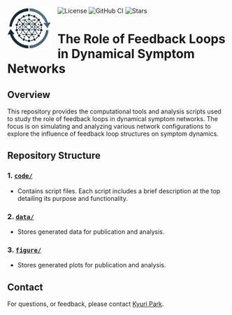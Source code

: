 ![License](https://img.shields.io/github/license/KyuriP/RoleFeedack?cacheBust=1)
![GitHub CI](https://github.com/KyuriP/RoleFeedback/actions/workflows/ci.yml/badge.svg?cacheBust=1)
![Stars](https://img.shields.io/github/stars/KyuriP/RoleFeedack)
<img src="https://github.com/KyuriP/RoleFeedack/blob/main/figure/feedback_logo.png" alt="Feedbaack Logo" width="100" align="left" style="margin-right: 15px;">

# The Role of Feedback Loops in Dynamical Symptom Networks


## Overview

This repository provides the computational tools and analysis scripts used to study the role of feedback loops in dynamical symptom networks. The focus is on simulating and analyzing various network configurations to explore the influence of feedback loop structures on symptom dynamics.

## Repository Structure

### 1. [`code/`](https://github.com/KyuriP/RoleFeedack/tree/main/code)
- Contains script files. Each script includes a brief description at the top detailing its purpose and functionality.

### 2. [`data/`](https://github.com/KyuriP/RoleFeedack/tree/main/data)
- Stores generated data for publication and analysis.

### 3. [`figure/`](https://github.com/KyuriP/RoleFeedack/tree/main/figure)
- Stores generated plots for publication and analysis.

<!--## Citation

If you use this repository or find the work helpful, please cite:

> Kyuri Park, Lourens Waldorp, and Vítor V. Vasconcelos.  
> "The Individual- and Population-level Mechanistic Implications of Statistical Networks of Symptoms (2024)"  
> [Link to Preprint](#) (update link)-->



## Contact

For questions, or feedback, please contact [Kyuri Park](mailto:kyurheep@gmail.com).
